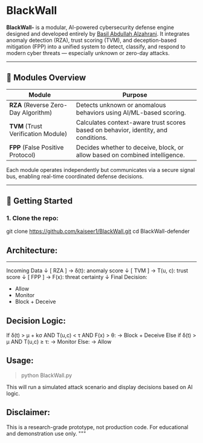 # BlackWall

**BlackWall-** is a modular, AI-powered cybersecurity defense engine designed and developed entirely by [Basil Abdullah Alzahrani](https://orcid.org/0000-0006-8864-8363). It integrates anomaly detection (RZA), trust scoring (TVM), and deception-based mitigation (FPP) into a unified system to detect, classify, and respond to modern cyber threats — especially unknown or zero-day attacks.

---

## 🧠 Modules Overview

| Module | Purpose |
|--------|---------|
| **RZA** (Reverse Zero-Day Algorithm) | Detects unknown or anomalous behaviors using AI/ML-based scoring. |
| **TVM** (Trust Verification Module) | Calculates context-aware trust scores based on behavior, identity, and conditions. |
| **FPP** (False Positive Protocol) | Decides whether to deceive, block, or allow based on combined intelligence. |

Each module operates independently but communicates via a secure signal bus, enabling real-time coordinated defense decisions.

---

## 🚀 Getting Started

### 1. Clone the repo:

git clone https://github.com/kaiseer1/BlackWall.git
cd BlackWall-defender


## Architecture:
-------------
Incoming Data
     ↓
  [ RZA ] → δ(t): anomaly score
     ↓
  [ TVM ] → T(u, c): trust score
     ↓
  [ FPP ] → F(x): threat certainty
     ↓
Final Decision:
- Allow
- Monitor
- Block + Deceive

Decision Logic:
---------------
If δ(t) > μ + kσ AND T(u,c) < τ AND F(x) > θ:
    → Block + Deceive
Else if δ(t) > μ AND T(u,c) ≥ τ:
    → Monitor
Else:
    → Allow

Usage:
------
> python BlackWall.py

This will run a simulated attack scenario and display decisions based on AI logic.

Disclaimer:
-----------
This is a research-grade prototype, not production code. For educational and demonstration use only.
"""
